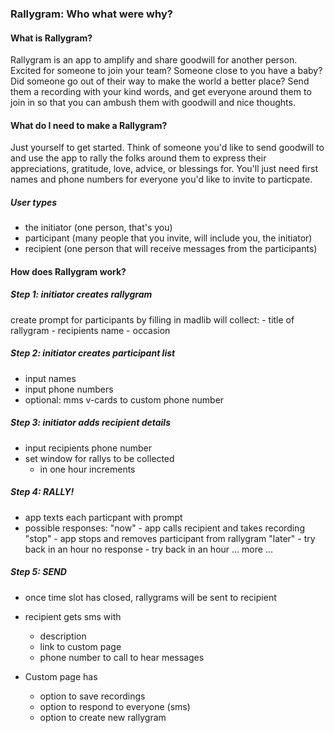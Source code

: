 ### Rallygram: Who what were why?

#### What is Rallygram?
Rallygram is an app to amplify and share goodwill for another person. Excited for someone to join your team? Someone close to you have a baby? Did someone go out of their way to make the world a better place? Send them a recording with your kind words, and get everyone around them to join in so that you can ambush them with goodwill and nice thoughts. 

#### What do I need to make a Rallygram?
Just yourself to get started. Think of someone you'd like to send goodwill to and use the app to rally the folks around them to express their appreciations, gratitude, love, advice, or blessings for. You'll just need first names and phone numbers for everyone you'd like to invite to particpate.

##### User types
- the initiator (one person, that's you)
- participant (many people that you invite, will include you, the initiator)
- recipient (one person that will receive messages from the participants)

#### How does Rallygram work?

##### Step 1: initiator creates rallygram
create prompt for participants by filling in madlib
will collect:
	- title of rallygram
	- recipients name
	- occasion

##### Step 2: initiator creates participant list
- input names
- input phone numbers
- optional: mms v-cards to custom phone number

##### Step 3: initiator adds recipient details
- input recipients phone number
- set window for rallys to be collected
	- in one hour increments

##### Step 4: RALLY!
- app texts each particpant with prompt
- possible responses: 
	"now"
		- app calls recipient and takes recording
	"stop"
		- app stops and removes participant from rallygram
	"later"
		- try back in an hour
	no response
		- try back in an hour
	... more ...

##### Step 5: SEND
- once time slot has closed, rallygrams will be sent to recipient 
- recipient gets sms with 
	- description 
	- link to custom page
	- phone number to call to hear messages

- Custom page has 
	- option to save recordings
	- option to respond to everyone (sms)
	- option to create new rallygram
